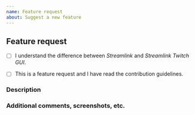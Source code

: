```yaml
---
name: Feature request
about: Suggest a new feature
---
```


<!--
Thanks for filing a feature request!
USE THE TEMPLATE. Otherwise your feature request may be rejected.

First, read the contribution guidelines:
https://github.com/streamlink/streamlink-twitch-gui/blob/master/CONTRIBUTING.md

Also check the list of already opened and closed feature requests:
https://github.com/streamlink/streamlink-twitch-gui/issues?q=is%3Aissue+label%3A%22feature+request%22

Please see the text preview to avoid unnecessary formatting errors.
-->


## Feature request

<!-- Replace [ ] with [x] in order to check the box -->
- [ ] I understand the difference between *Streamlink* and *Streamlink Twitch GUI*.
- [ ] This is a feature request and I have read the contribution guidelines.


### Description

<!-- Explain the feature as clearly as you can. What is it, how would you expect it to work, and what value does it bring to Streamlink Twitch GUI? Is it supported by the Twitch API and does it fit into the scope of the project? -->


### Additional comments, screenshots, etc.


